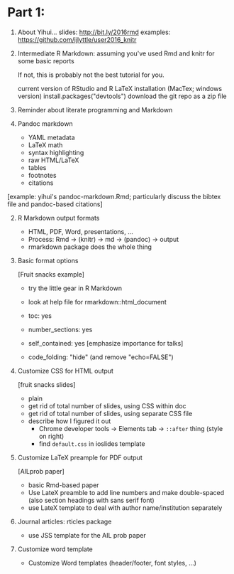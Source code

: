 # Part 1:

1. About Yihui...
   slides: http://bit.ly/2016rmd
   examples: https://github.com/ijlyttle/user2016_knitr

2. Intermediate R Markdown: assuming you've used Rmd and knitr for
   some basic reports

   If not, this is probably not the best tutorial for you.

   current version of RStudio and R
   LaTeX installation (MacTex; windows version)
   install.packages("devtools")
   download the git repo as a zip file

3. Reminder about literate programming and Markdown

4. Pandoc markdown

   - YAML metadata
   - LaTeX math
   - syntax highlighting
   - raw HTML/LaTeX
   - tables
   - footnotes
   - citations

  [example: yihui's pandoc-markdown.Rmd; particularly discuss the bibtex file and pandoc-based citations]


2. R Markdown output formats

   - HTML, PDF, Word, presentations, ...
   - Process: Rmd -> (knitr) -> md -> (pandoc) -> output
   - rmarkdown package does the whole thing

3. Basic format options

   [Fruit snacks example]

   - try the little gear in R Markdown
   - look at help file for rmarkdown::html_document

   - toc: yes
   - number_sections: yes
   - self_contained: yes [emphasize importance for talks]
   - code_folding: "hide" (and remove "echo=FALSE")

4. Customize CSS for HTML output

   [fruit snacks slides]

   - plain
   - get rid of total number of slides, using CSS within doc
   - get rid of total number of slides, using separate CSS file
   - describe how I figured it out
     - Chrome developer tools -> Elements tab -> `::after` thing
       (style on right)
     - find `default.css` in ioslides template

5. Customize LaTeX preample for PDF output

   [AILprob paper]

   - basic Rmd-based paper
   - Use LateX preamble to add line numbers and make double-spaced
     (also section headings with sans serif font)
   - use LateX template to deal with author name/institution separately

6. Journal articles: rticles package

   - use JSS template for the AIL prob paper

7. Customize word template

   - Customize Word templates (header/footer, font styles, ...)
